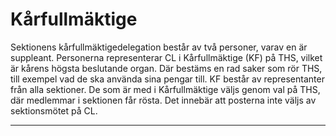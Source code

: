 # Kårfullmäktige
Sektionens kårfullmäktigedelegation består av två personer, varav en är suppleant. Personerna representerar CL i Kårfullmäktige (KF) på THS, vilket är kårens högsta beslutande organ. Där bestäms en rad saker som rör THS, till exempel vad de ska använda sina pengar till. KF består av representanter från alla sektioner. De som är med i Kårfullmäktige väljs genom val på THS, där medlemmar i sektionen får rösta. Det innebär att posterna inte väljs av sektionsmötet på CL.

---